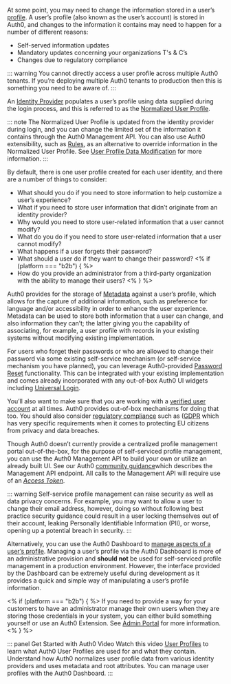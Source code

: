 At some point, you may need to change the information stored in a user’s [profile](/users/concepts/overview-user-profile). A user’s profile (also known as the user’s account) is stored in Auth0, and changes to the information it contains may need to happen for a number of different reasons: 

* Self-served information updates
* Mandatory updates concerning your organizations T's & C’s
* Changes due to regulatory compliance

::: warning
You cannot directly access a user profile across multiple Auth0 tenants. If you’re deploying multiple Auth0 tenants to production then this is something you need to be aware of.
:::

An [Identity Provider](/identityproviders) populates a user’s profile using data supplied during the login process, and this is referred to as the [Normalized User Profile](/users/normalized/auth0). 

::: note
The Normalized User Profile is updated from the identity provider during login, and you can change the limited set of the information it contains through the Auth0 Management API. You can also use Auth0 extensibility, such as [Rules](/rules), as an alternative to override information in the Normalized User Profile. See [User Profile Data Modification](/users/concepts/overview-user-profile#user-profile-data-modification) for more information.
:::

By default, there is one user profile created for each user identity, and there are a number of things to consider:

* What should you do if you need to store information to help customize a user’s experience?
* What if you need to store user information that didn’t originate from an identity provider?
* Why would you need to store user-related information that a user cannot modify?
* What do you do if you need to store user-related information that a user cannot modify?
* What happens if a user forgets their password?
* What should a user do if they want to change their password?
<% if (platform === "b2b") { %>
* How do you provide an administrator from a third-party organization with the ability to manage their users?
<%  } %>

Auth0 provides for the storage of [Metadata](#metadata) against a user’s profile, which allows for the capture of additional information, such as preference for language and/or accessibility in order to enhance the user experience. Metadata can be used to store both information that a user can change, and also information they can’t; the latter giving you the capability of associating, for example, a user profile with records in your existing systems without modifying existing implementation. 

For users who forget their passwords or who are allowed to change their password via some existing self-service mechanism (or self-service mechanism you have planned), you can leverage Auth0-provided [Password Reset](#password-reset) functionality. This can be integrated with your existing implementation and comes already incorporated with any out-of-box Auth0 UI widgets including [Universal Login](/universal-login).  

You’ll also want to make sure that you are working with a [verified user account](#account-verification) at all times. Auth0 provides out-of-box mechanisms for doing that too. You should also consider [regulatory compliance](/compliance) such as ([GDPR](https://eugdpr.org/) which has very specific requirements when it comes to protecting EU citizens from privacy and data breaches.  

Though Auth0 doesn’t currently provide a centralized profile management portal out-of-the-box, for the purpose of self-serviced profile management, you can use the Auth0 Management API to build your own or utilize an already built UI. See our Auth0 [community guidance](https://community.auth0.com/t/how-to-allow-the-end-user-to-update-their-own-profile-information/6228)which describes the Management API endpoint. All calls to the Management API will require use of an <dfn data-key="Access Token">[Access Token](/tokens/access-tokens)</dfn>.

::: warning
Self-service profile management can raise security as well as data privacy concerns. For example, you may want to allow a user to change their email address, however, doing so without following best practice security guidance could result in a user locking themselves out of their account, leaking Personally Identifiable Information (PII), or worse, opening up a potential breach in security.
:::

Alternatively, you can use the Auth0 Dashboard to [manage aspects of a user’s profile](users/guides/manage-users-using-the-dashboard). Managing a user’s profile via the Auth0 Dashboard is more of an administrative provision and **should not** be used for self-serviced profile management in a production environment. However, the interface provided by the Dashboard can be extremely useful during development as it provides a quick and simple way of manipulating a user’s profile information.

<% if (platform === "b2b") { %>
If you need to provide a way for your customers to have an administrator manage their own users when they are storing those credentials in your system, you can either build something yourself or use an Auth0 Extension. See [Admin Portal](#admin-portal) for more information. 
<%  } %>

::: panel Get Started with Auth0 Video
Watch this video [User Profiles](/videos/get-started/06-user-profiles) to learn what Auth0 User Profiles are used for and what they contain. Understand how Auth0 normalizes user profile data from various identity providers and uses metadata and root attributes. You can manage user profiles with the Auth0 Dashboard.
:::